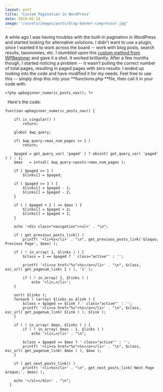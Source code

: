 ```yaml
---
layout: post
title: "Custom Pagination in WordPress"
date: 2018-02-14
image: "/assets/images/posts/blog-banner-compressor.jpg"
---
```

A while ago I was having troubles with the built-in pagination in WordPress and started looking for alternative solutions. I didn't want to use a plugin, since I wanted it to work across the board -- work with blog posts, search results, taxonomies, etc. I stumbled upon this [custom method from WPBeginner](http://www.wpbeginner.com/wp-themes/how-to-add-numeric-pagination-in-your-wordpress-theme/) and gave it a shot. It worked brilliantly. After a few months though, I started noticing a problem -- it wasn't pulling the correct number of total pages, resulting in paged pages with zero results. I ended up looking into the code and have modified it for my needs. Feel free to use this -- simply drop this into your **functions.php **file, then call it in your code with:

`<?php wpbeginner_numeric_posts_nav(); ?>`

  Here's the code:

```
function wpbeginner_numeric_posts_nav() {

    if( is_singular() )
        return;

    global $wp_query;

    if( $wp_query->max_num_pages <= 1 )
        return;

    $paged = get_query_var( 'paged' ) ? absint( get_query_var( 'paged' ) ) : 1;
    $max   = intval( $wp_query->posts->max_num_pages );

    if ( $paged >= 1 )
        $links[] = $paged;

    if ( $paged >= 3 ) {
        $links[] = $paged - 1;
        $links[] = $paged - 2;
    }

    if ( ( $paged + 2 ) <= $max ) {
        $links[] = $paged + 2;
        $links[] = $paged + 1;
    }

    echo '<div class="navigation"><ul>' . "\n";

    if ( get_previous_posts_link() )
        printf( '<li>%s</li>' . "\n", get_previous_posts_link('&laquo; Previous Page', $max) );

    if ( ! in_array( 1, $links ) ) {
        $class = 1 == $paged ? ' class="active"' : '';

        printf( '<li><a href="%s">%s</a></li>' . "\n", $class, esc_url( get_pagenum_link( 1 ) ), '1' );

        if ( ! in_array( 2, $links ) )
            echo '<li>…</li>';
    }

    sort( $links );
    foreach ( (array) $links as $link ) {
        $class = $paged == $link ? ' class="active"' : '';
        printf( '<li><a href="%s">%s</a></li>' . "\n", $class, esc_url( get_pagenum_link( $link ) ), $link );
    }

    if ( ! in_array( $max, $links ) ) {
        if ( ! in_array( $max - 1, $links ) )
            echo '<li>…</li>' . "\n";

        $class = $paged == $max ? ' class="active"' : '';
        printf( '<li><a href="%s">%s</a></li>' . "\n", $class, esc_url( get_pagenum_link( $max ) ), $max );
    }

    if ( get_next_posts_link() )
        printf( '<li>%s</li>' . "\n", get_next_posts_link('Next Page &raquo;', $max) );

    echo '</ul></div>' . "\n";
  }
  ```